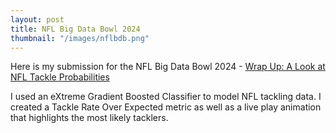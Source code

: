 ```yaml
---
layout: post
title: NFL Big Data Bowl 2024
thumbnail: "/images/nflbdb.png"
---
```


Here is my submission for the NFL Big Data Bowl 2024 - <a href = "https://www.kaggle.com/code/pranavrajaram/wrap-up-a-look-at-nfl-tackle-probabilities" target = "_blank"> Wrap Up: A Look at NFL Tackle Probabilities </a>

I used an eXtreme Gradient Boosted Classifier to model NFL tackling data. I created a Tackle Rate Over Expected metric as well as a live play animation that highlights the most likely tacklers.

<br>
